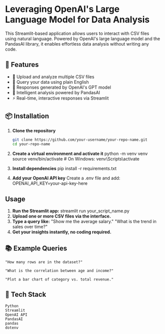 # Leveraging OpenAI's Large Language Model for Data Analysis

This Streamlit-based application allows users to interact with CSV files using natural language. Powered by OpenAI's large language model and the PandasAI library, it enables effortless data analysis without writing any code.

## 🚀 Features

- 📁 Upload and analyze multiple CSV files
- 💬 Query your data using plain English
- 🤖 Responses generated by OpenAI's GPT model
- 🧠 Intelligent analysis powered by PandasAI
- ⚡ Real-time, interactive responses via Streamlit

## 📦 Installation

1. **Clone the repository**
   ```bash
   git clone https://github.com/your-username/your-repo-name.git
   cd your-repo-name

2. **Create a virtual environment and activate it**
    python -m venv venv
    source venv/bin/activate  # On Windows: venv\Scripts\activate

3. **Install dependencies**
    pip install -r requirements.txt

4. **Add your OpenAI API key**
     Create a .env file and add:
      OPENAI_API_KEY=your-api-key-here

## Usage

1. **Run the Streamlit app:**
    streamlit run your_script_name.py
2. **Upload one or more CSV files via the interface.**
3. **Type a query like:**
      "Show me the average salary."
      "What is the trend in sales over time?"
4. **Get your insights instantly, no coding required.**

## 📚 Example Queries
    "How many rows are in the dataset?"

    "What is the correlation between age and income?"

    "Plot a bar chart of category vs. total revenue."

## 🧠 Tech Stack
    Python
    Streamlit
    OpenAI API
    PandasAI
    pandas
    dotenv
